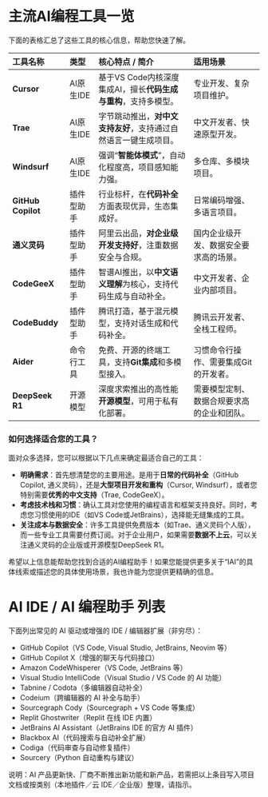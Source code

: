 <!--
 * @Description:
 * @Author: xunzhaotech
 * @Email: luyb@xunzhaotech.com
 * @QQ: 1525572900
 * @Date: 2025-10-23 19:00:01
 * @LastEditTime: 2025-10-23 19:21:29
 * @LastEditors: xunzhaotech
-->

# 主流AI编程工具一览

下面的表格汇总了这些工具的核心信息，帮助您快速了解。

| 工具名称 | 类型 | 核心特点 / 简介 | 适用场景 |
| :--- | :--- | :--- | :--- |
| **Cursor** | AI原生IDE | 基于VS Code内核深度集成AI，擅长**代码生成与重构**，支持多模型。 | 专业开发、复杂项目维护。 |
| **Trae** | AI原生IDE | 字节跳动推出，**对中文支持友好**，支持通过自然语言一键生成项目。 | 中文开发者、快速原型开发。 |
| **Windsurf** | AI原生IDE | 强调“**智能体模式**”，自动化程度高，项目感知能力强。 | 多仓库、多模块项目。 |
| **GitHub Copilot** | 插件型助手 | 行业标杆，在**代码补全**方面表现优异，生态集成好。 | 日常编码增强、多语言项目。 |
| **通义灵码** | 插件型助手 | 阿里云出品，**对企业级开发支持好**，注重数据安全与合规。 | 国内企业级开发、数据安全要求高的场景。 |
| **CodeGeeX** | 插件型助手 | 智谱AI推出，以**中文语义理解**为核心，支持代码生成与自动补全。 | 中文开发者、企业内部项目。 |
| **CodeBuddy** | 插件型助手 | 腾讯打造，基于混元模型，支持对话生成和代码补全。 | 腾讯云开发者、全栈工程师。 |
| **Aider** | 命令行工具 | 免费、开源的终端工具，支持**Git集成**和多模型接入。 | 习惯命令行操作、需要集成Git的开发者。 |
| **DeepSeek R1** | 开源模型 | 深度求索推出的高性能**开源模型**，可用于私有化部署。 | 需要模型定制、数据合规要求高的企业和团队。 |

### 如何选择适合您的工具？

面对众多选择，您可以根据以下几点来确定最适合自己的工具：

-   **明确需求**：首先想清楚您的主要用途。是用于**日常的代码补全**（GitHub Copilot, 通义灵码），还是**大型项目开发和重构**（Cursor, Windsurf），或者您特别需要**优秀的中文支持**（Trae, CodeGeeX）。
-   **考虑技术栈和习惯**：确认工具对您使用的编程语言和框架支持良好。同时，考虑您习惯使用的IDE（如VS Code或JetBrains），选择能无缝集成的工具。
-   **关注成本与数据安全**：许多工具提供免费版本（如Trae、通义灵码个人版），而一些专业工具需要付费订阅。对于企业用户，如果需要**数据不上云**，可以关注通义灵码的企业版或开源模型DeepSeek R1。

希望以上信息能帮助您找到合适的AI编程助手！如果您能提供更多关于“IAI”的具体线索或描述您的具体使用场景，我也许能为您提供更精确的信息。
# AI IDE / AI 编程助手 列表

下面列出常见的 AI 驱动或增强的 IDE / 编辑器扩展（非穷尽）：

- GitHub Copilot（VS Code, Visual Studio, JetBrains, Neovim 等）
- GitHub Copilot X（增强的聊天与代码接口）
- Amazon CodeWhisperer（VS Code, JetBrains 等）
- Visual Studio IntelliCode（Visual Studio / VS Code 的 AI 功能）
- Tabnine / Codota（多编辑器自动补全）
- Codeium（跨编辑器的 AI 补全与助手）
- Sourcegraph Cody（Sourcegraph + VS Code 等集成）
- Replit Ghostwriter（Replit 在线 IDE 内置）
- JetBrains AI Assistant（JetBrains IDE 的官方 AI 插件）
- Blackbox AI（代码搜索与自动补全扩展）
- Codiga（代码审查与自动修复插件）
- Sourcery（Python 自动重构与建议）

说明：AI 产品更新快、厂商不断推出新功能和新产品，若需把以上条目写入项目文档或按类别（本地插件／云 IDE／企业版）整理，请指示。
